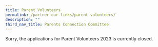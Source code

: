 ```yaml
---
title: Parent Volunteers
permalink: /partner-our-links/parent-volunteers/
description: ""
third_nav_title: Parents Connection Committee
---
```

Sorry, the applications for Parent Volunteers 2023 is currently closed.